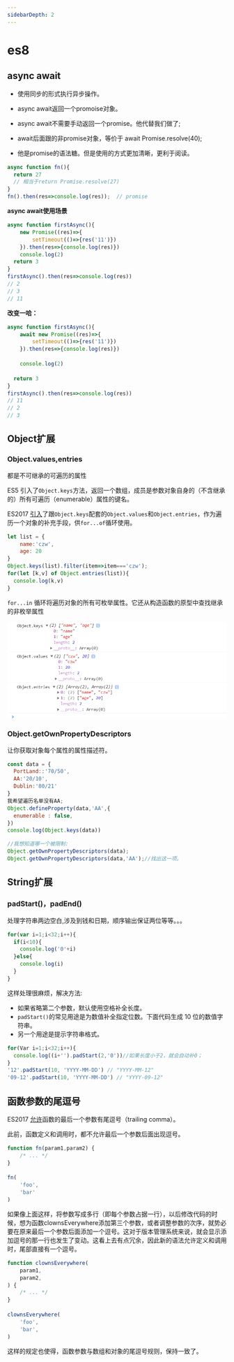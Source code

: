```yaml
---
sidebarDepth: 2
---
```


# es8

## async await

- 使用同步的形式执行异步操作。

- async await返回一个promoise对象。
- async await不需要手动返回一个promise。他代替我们做了;
- await后面跟的非promise对象，等价于 await Promise.resolve(40); 
- 他是promise的语法糖。但是使用的方式更加清晰，更利于阅读。

```js
async function fn(){
  return 27
  // 相当于return Promise.resolve(27)
}
fn().then(res=>console.log(res));  // promise
```

**async await使用场景**

```js
async function firstAsync(){
	new Promise((res)=>{
		setTimeout(()=>{res('11')})
	}).then(res=>{console.log(res)})
	console.log(2)
  return 3
}
firstAsync().then(res=>console.log(res))
// 2
// 3
// 11
```

**改变一哈：**

```js
async function firstAsync(){
	await new Promise((res)=>{
		setTimeout(()=>{res('11')})
	}).then(res=>{console.log(res)})
  
	console.log(2)
  
  return 3
}
firstAsync().then(res=>console.log(res))
// 11 
// 2
// 3
```

## Object扩展

### Object.values,entries

都是不可继承的可遍历的属性

ES5 引入了`Object.keys`方法，返回一个数组，成员是参数对象自身的（不含继承的）所有可遍历（enumerable）属性的键名。

ES2017 [引入](https://github.com/tc39/proposal-object-values-entries)了跟`Object.keys`配套的`Object.values`和`Object.entries`，作为遍历一个对象的补充手段，供`for...of`循环使用。

```js
let list = {
	name:'czw',
	age: 20
}
Object.keys(list).filter(item=>item==='czw'); 
for(let [k,v] of Object.entries(list)){
  console.log(k,v)
}
```

`for...in` 循环将遍历对象的所有可枚举属性。它还从构造函数的原型中查找继承的非枚举属性



![1589089079473](../../.vuepress/public/assets/img/1589089079473.png)



### Object.getOwnPropertyDescriptors

让你获取对象每个属性的属性描述符。

```js
const data = {
  PortLand::'70/50',
  AA:'20/10',
  Dublin:'80/21'
}
我希望遍历名单没有AA;
Object.defineProperty(data,'AA',{
  enumerable : false,
})
console.log(Object.keys(data))
```

```js
//我想知道哪一个被限制:
Object.getOwnPropertyDescriptors(data);
Object.getOwnPropertyDescriptors(data,'AA');//找出这一项。
```

## String扩展

### padStart()，padEnd()

处理字符串两边空白,涉及到钱和日期，顺序输出保证两位等等。。。

```js
for(var i=1;i<32;i++){
  if(i<10){
    console.log('0'+i)
  }else{
    console.log(i)
  }
}
```

这样处理很麻烦，解决方法:

- 如果省略第二个参数，默认使用空格补全长度。
- `padStart()`的常见用途是为数值补全指定位数。下面代码生成 10 位的数值字符串。
- 另一个用途是提示字符串格式。

```js
for(Var i=1;i<32;i++){
  console.log((i+'').padStart(2,'0'))//如果长度小于2，就会自动补0；
}
'12'.padStart(10, 'YYYY-MM-DD') // "YYYY-MM-12"
'09-12'.padStart(10, 'YYYY-MM-DD') // "YYYY-09-12"

```

## 函数参数的尾逗号

ES2017 [允许](https://github.com/jeffmo/es-trailing-function-commas)函数的最后一个参数有尾逗号（trailing comma）。

此前，函数定义和调用时，都不允许最后一个参数后面出现逗号。

```js
function fn(param1,param2) {
    /* ... */
}

fn(
    'foo',
    'bar'
)
```

如果像上面这样，将参数写成多行（即每个参数占据一行），以后修改代码的时候，想为函数clownsEverywhere添加第三个参数，或者调整参数的次序，就势必要在原来最后一个参数后面添加一个逗号。这对于版本管理系统来说，就会显示添加逗号的那一行也发生了变动。这看上去有点冗余，因此新的语法允许定义和调用时，尾部直接有一个逗号。

```js
function clownsEverywhere(
    param1,
    param2,
) {
    /* ... */
}

clownsEverywhere(
    'foo',
    'bar',
)
```

这样的规定也使得，函数参数与数组和对象的尾逗号规则，保持一致了。